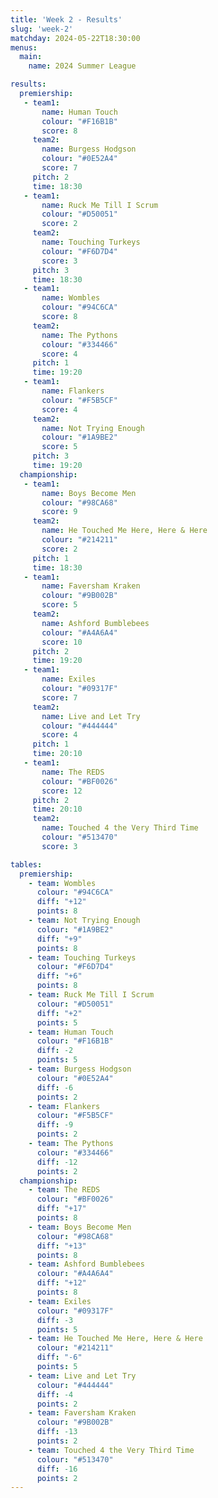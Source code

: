 ```yaml
---
title: 'Week 2 - Results'
slug: 'week-2'
matchday: 2024-05-22T18:30:00
menus:
  main:
    name: 2024 Summer League

results:
  premiership:
   - team1:
       name: Human Touch
       colour: "#F16B1B"
       score: 8
     team2:
       name: Burgess Hodgson
       colour: "#0E52A4"
       score: 7
     pitch: 2
     time: 18:30
   - team1:
       name: Ruck Me Till I Scrum
       colour: "#D50051"
       score: 2
     team2:
       name: Touching Turkeys
       colour: "#F6D7D4"
       score: 3
     pitch: 3
     time: 18:30
   - team1:
       name: Wombles
       colour: "#94C6CA"
       score: 8
     team2:
       name: The Pythons
       colour: "#334466"
       score: 4
     pitch: 1
     time: 19:20
   - team1:
       name: Flankers
       colour: "#F5B5CF"
       score: 4
     team2:
       name: Not Trying Enough
       colour: "#1A9BE2"
       score: 5
     pitch: 3
     time: 19:20
  championship:
   - team1:
       name: Boys Become Men
       colour: "#98CA68"
       score: 9
     team2:
       name: He Touched Me Here, Here & Here
       colour: "#214211"
       score: 2
     pitch: 1
     time: 18:30
   - team1:
       name: Faversham Kraken
       colour: "#9B002B"
       score: 5
     team2:
       name: Ashford Bumblebees
       colour: "#A4A6A4"
       score: 10
     pitch: 2
     time: 19:20
   - team1:
       name: Exiles
       colour: "#09317F"
       score: 7
     team2:
       name: Live and Let Try
       colour: "#444444"
       score: 4
     pitch: 1
     time: 20:10
   - team1:
       name: The REDS
       colour: "#BF0026"
       score: 12
     pitch: 2
     time: 20:10
     team2:
       name: Touched 4 the Very Third Time
       colour: "#513470"
       score: 3

tables:
  premiership:
    - team: Wombles
      colour: "#94C6CA"
      diff: "+12"
      points: 8
    - team: Not Trying Enough
      colour: "#1A9BE2"
      diff: "+9"
      points: 8
    - team: Touching Turkeys
      colour: "#F6D7D4"
      diff: "+6"
      points: 8
    - team: Ruck Me Till I Scrum
      colour: "#D50051"
      diff: "+2"
      points: 5
    - team: Human Touch
      colour: "#F16B1B"
      diff: -2
      points: 5
    - team: Burgess Hodgson
      colour: "#0E52A4"
      diff: -6
      points: 2
    - team: Flankers
      colour: "#F5B5CF"
      diff: -9
      points: 2
    - team: The Pythons
      colour: "#334466"
      diff: -12
      points: 2
  championship:
    - team: The REDS
      colour: "#BF0026"
      diff: "+17"
      points: 8
    - team: Boys Become Men
      colour: "#98CA68"
      diff: "+13"
      points: 8
    - team: Ashford Bumblebees
      colour: "#A4A6A4"
      diff: "+12"
      points: 8
    - team: Exiles
      colour: "#09317F"
      diff: -3
      points: 5
    - team: He Touched Me Here, Here & Here
      colour: "#214211"
      diff: "-6"
      points: 5
    - team: Live and Let Try
      colour: "#444444"
      diff: -4
      points: 2
    - team: Faversham Kraken
      colour: "#9B002B"
      diff: -13
      points: 2
    - team: Touched 4 the Very Third Time
      colour: "#513470"
      diff: -16
      points: 2
---
```


